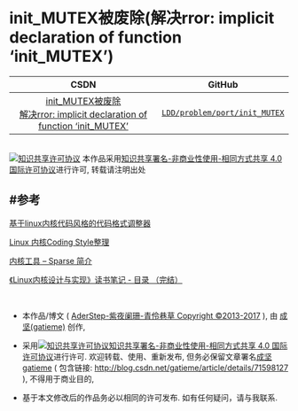 init_MUTEX被废除(解决rror: implicit declaration of function ‘init_MUTEX’)
=======

| CSDN | GitHub |
|:----:|:------:|
| [init_MUTEX被废除<br>解决rror: implicit declaration of function ‘init_MUTEX’](http://blog.csdn.net/gatieme/article/details/71598127) | [`LDD/problem/port/init_MUTEX`](https://github.com/gatieme/LDD-LinuxDeviceDrivers/tree/master/study/problem/port/init_MUTEX)  |


<br>
<a rel="license" href="http://creativecommons.org/licenses/by-nc-sa/4.0/"><img alt="知识共享许可协议" style="border-width:0" src="https://i.creativecommons.org/l/by-nc-sa/4.0/88x31.png" /></a>
本作品采用<a rel="license" href="http://creativecommons.org/licenses/by-nc-sa/4.0/">知识共享署名-非商业性使用-相同方式共享 4.0 国际许可协议</a>进行许可, 转载请注明出处
<br>




#参考
-------

[基于linux内核代码风格的代码格式调整器](http://bbs.csdn.net/topics/390436961)

[Linux 内核Coding Style整理](http://www.cnblogs.com/wang_yb/p/3532349.html)

[内核工具 – Sparse 简介](http://www.cnblogs.com/wang_yb/p/3575039.html)

[《Linux内核设计与实现》读书笔记 - 目录 （完结）](http://www.cnblogs.com/wang_yb/p/3514730.html)

<br>

*	本作品/博文 ( [AderStep-紫夜阑珊-青伶巷草 Copyright ©2013-2017](http://blog.csdn.net/gatieme) ), 由 [成坚(gatieme)](http://blog.csdn.net/gatieme) 创作, 

*	采用<a rel="license" href="http://creativecommons.org/licenses/by-nc-sa/4.0/"><img alt="知识共享许可协议" style="border-width:0" src="https://i.creativecommons.org/l/by-nc-sa/4.0/88x31.png" /></a><a rel="license" href="http://creativecommons.org/licenses/by-nc-sa/4.0/">知识共享署名-非商业性使用-相同方式共享 4.0 国际许可协议</a>进行许可. 欢迎转载、使用、重新发布, 但务必保留文章署名[成坚gatieme](http://blog.csdn.net/gatieme) ( 包含链接: http://blog.csdn.net/gatieme/article/details/71598127 ), 不得用于商业目的, 

*	基于本文修改后的作品务必以相同的许可发布. 如有任何疑问，请与我联系.



